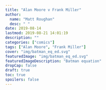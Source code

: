 ```yaml
--- 
title: "Alan Moore v Frank Miller"
author:
  name: "Matt Roughan"
  desc: " "
date: 2019-08-14
lastmod: 2019-08-21 14:01:19
description: ""
categories: ["comics"]
tags: ["Alan Moore", "Frank Miller"]
cover: "img/batman_eq_ed.svg" 
featuredImage: "img/batman_eq_ed.svg" 
featuredImageDescription: "Batman equation"
dropCap: false
draft: true
toc: true
spoilers: false 
---
```

